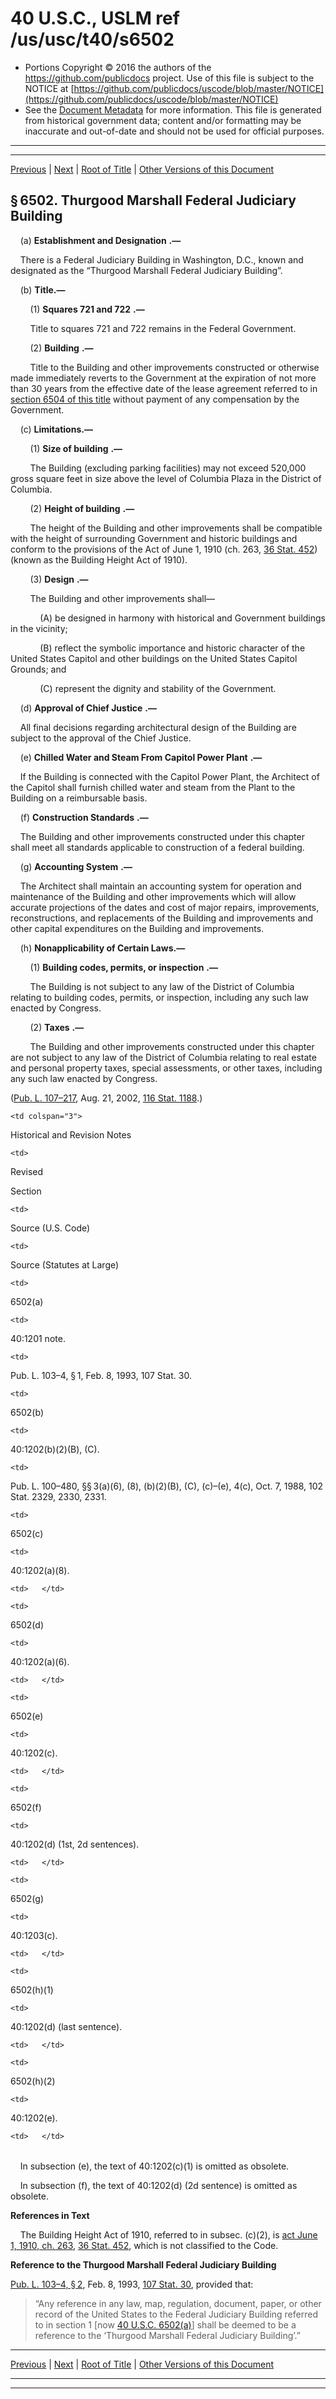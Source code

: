 ---
---

# 40 U.S.C., USLM ref /us/usc/t40/s6502

* Portions Copyright © 2016 the authors of the https://github.com/publicdocs project.
  Use of this file is subject to the NOTICE at [https://github.com/publicdocs/uscode/blob/master/NOTICE](https://github.com/publicdocs/uscode/blob/master/NOTICE)
* See the [Document Metadata](././../../../../../..//README.md) for more information.
  This file is generated from historical government data; content and/or formatting may be inaccurate and out-of-date and should not be used for official purposes.

----------
----------

[Previous](./../../../../../..//us/usc/t40/stII/ptC/ch65/m__us_usc_t40_s6501.md) | [Next](./../../../../../..//us/usc/t40/stII/ptC/ch65/m__us_usc_t40_s6503.md) | [Root of Title](./../../../../../../) | [Other Versions of this Document](https://publicdocs.github.io/go/links?ns=uslm&ref=%2Fus%2Fusc%2Ft40%2Fs6502)

## § 6502. Thurgood Marshall Federal Judiciary Building

    (a)  __Establishment and Designation__  __.—__ 

    There is a Federal Judiciary Building in Washington, D.C., known and designated as the “Thurgood Marshall Federal Judiciary Building”.

    (b) __Title.—__ 

        (1)  __Squares 721 and 722__  __.—__ 

        Title to squares 721 and 722 remains in the Federal Government.

        (2)  __Building__  __.—__ 

        Title to the Building and other improvements constructed or otherwise made immediately reverts to the Government at the expiration of not more than 30 years from the effective date of the lease agreement referred to in [section 6504 of this title][/us/usc/t40/s6504] without payment of any compensation by the Government.

    (c) __Limitations.—__ 

        (1)  __Size of building__  __.—__ 

        The Building (excluding parking facilities) may not exceed 520,000 gross square feet in size above the level of Columbia Plaza in the District of Columbia.

        (2)  __Height of building__  __.—__ 

        The height of the Building and other improvements shall be compatible with the height of surrounding Government and historic buildings and conform to the provisions of the Act of June 1, 1910 (ch. 263, [36 Stat. 452][/us/stat/36/452]) (known as the Building Height Act of 1910).

        (3)  __Design__  __.—__ 

        The Building and other improvements shall—

            (A) be designed in harmony with historical and Government buildings in the vicinity;

            (B) reflect the symbolic importance and historic character of the United States Capitol and other buildings on the United States Capitol Grounds; and

            (C) represent the dignity and stability of the Government.

    (d)  __Approval of Chief Justice__  __.—__ 

    All final decisions regarding architectural design of the Building are subject to the approval of the Chief Justice.

    (e)  __Chilled Water and Steam From Capitol Power Plant__  __.—__ 

    If the Building is connected with the Capitol Power Plant, the Architect of the Capitol shall furnish chilled water and steam from the Plant to the Building on a reimbursable basis.

    (f)  __Construction Standards__  __.—__ 

    The Building and other improvements constructed under this chapter shall meet all standards applicable to construction of a federal building.

    (g)  __Accounting System__  __.—__ 

    The Architect shall maintain an accounting system for operation and maintenance of the Building and other improvements which will allow accurate projections of the dates and cost of major repairs, improvements, reconstructions, and replacements of the Building and improvements and other capital expenditures on the Building and improvements.

    (h) __Nonapplicability of Certain Laws.—__ 

        (1)  __Building codes, permits, or inspection__  __.—__ 

        The Building is not subject to any law of the District of Columbia relating to building codes, permits, or inspection, including any such law enacted by Congress.

        (2)  __Taxes__  __.—__ 

        The Building and other improvements constructed under this chapter are not subject to any law of the District of Columbia relating to real estate and personal property taxes, special assessments, or other taxes, including any such law enacted by Congress.

([Pub. L. 107–217][/us/pl/107/217], Aug. 21, 2002, [116 Stat. 1188][/us/stat/116/1188].)

<table>

  <tr>

    <td colspan="3"> 

Historical and Revision Notes  </td>

  </tr>

  <tr>

    <td> 

Revised

Section  </td>

    <td> 

Source (U.S. Code)  </td>

    <td> 

Source (Statutes at Large)  </td>

  </tr>

  <tr>

    <td> 

6502(a)  </td>

    <td> 

40:1201 note.  </td>

    <td> 

Pub. L. 103–4, § 1, Feb. 8, 1993, 107 Stat. 30.  </td>

  </tr>

  <tr>

    <td> 

6502(b)  </td>

    <td> 

40:1202(b)(2)(B), (C).  </td>

    <td> 

Pub. L. 100–480, §§ 3(a)(6), (8), (b)(2)(B), (C), (c)–(e), 4(c), Oct. 7, 1988, 102 Stat. 2329, 2330, 2331.  </td>

  </tr>

  <tr>

    <td> 

6502(c)  </td>

    <td> 

40:1202(a)(8).  </td>

    <td>   </td>

  </tr>

  <tr>

    <td> 

6502(d)  </td>

    <td> 

40:1202(a)(6).  </td>

    <td>   </td>

  </tr>

  <tr>

    <td> 

6502(e)  </td>

    <td> 

40:1202(c).  </td>

    <td>   </td>

  </tr>

  <tr>

    <td> 

6502(f)  </td>

    <td> 

40:1202(d) (1st, 2d sentences).  </td>

    <td>   </td>

  </tr>

  <tr>

    <td> 

6502(g)  </td>

    <td> 

40:1203(c).  </td>

    <td>   </td>

  </tr>

  <tr>

    <td> 

6502(h)(1)  </td>

    <td> 

40:1202(d) (last sentence).  </td>

    <td>   </td>

  </tr>

  <tr>

    <td> 

6502(h)(2)  </td>

    <td> 

40:1202(e).  </td>

    <td>   </td>

  </tr>

</table>

    In subsection (e), the text of 40:1202(c)(1) is omitted as obsolete.

    In subsection (f), the text of 40:1202(d) (2d sentence) is omitted as obsolete.

 __References in Text__ 

    The Building Height Act of 1910, referred to in subsec. (c)(2), is [act June 1, 1910, ch. 263][/us/act/1910-06-01/ch263], [36 Stat. 452][/us/stat/36/452], which is not classified to the Code.

 __Reference to the Thurgood Marshall Federal Judiciary Building__ 

[Pub. L. 103–4, § 2][/us/pl/103/4/s2], Feb. 8, 1993, [107 Stat. 30][/us/stat/107/30], provided that: 

> “Any reference in any law, map, regulation, document, paper, or other record of the United States to the Federal Judiciary Building referred to in section 1 \[now [40 U.S.C. 6502(a)][/us/usc/t40/s6502/a]\] shall be deemed to be a reference to the ‘Thurgood Marshall Federal Judiciary Building’.”

----------

[Previous](./../../../../../..//us/usc/t40/stII/ptC/ch65/m__us_usc_t40_s6501.md) | [Next](./../../../../../..//us/usc/t40/stII/ptC/ch65/m__us_usc_t40_s6503.md) | [Root of Title](./../../../../../../) | [Other Versions of this Document](https://publicdocs.github.io/go/links?ns=uslm&ref=%2Fus%2Fusc%2Ft40%2Fs6502)

----------
----------

[/us/usc/t40/s6504]: https://publicdocs.github.io/go/links?ns=uslm&ref=%2Fus%2Fusc%2Ft40%2Fs6504
[/us/stat/36/452]: https://publicdocs.github.io/go/links?ns=uslm&ref=%2Fus%2Fstat%2F36%2F452
[/us/pl/107/217]: https://publicdocs.github.io/go/links?ns=uslm&ref=%2Fus%2Fpl%2F107%2F217
[/us/stat/116/1188]: https://publicdocs.github.io/go/links?ns=uslm&ref=%2Fus%2Fstat%2F116%2F1188
[/us/act/1910-06-01/ch263]: https://publicdocs.github.io/go/links?ns=uslm&ref=%2Fus%2Fact%2F1910-06-01%2Fch263
[/us/stat/36/452]: https://publicdocs.github.io/go/links?ns=uslm&ref=%2Fus%2Fstat%2F36%2F452
[/us/pl/103/4/s2]: https://publicdocs.github.io/go/links?ns=uslm&ref=%2Fus%2Fpl%2F103%2F4%2Fs2
[/us/stat/107/30]: https://publicdocs.github.io/go/links?ns=uslm&ref=%2Fus%2Fstat%2F107%2F30
[/us/usc/t40/s6502/a]: https://publicdocs.github.io/go/links?ns=uslm&ref=%2Fus%2Fusc%2Ft40%2Fs6502%2Fa


